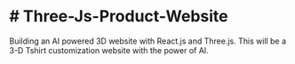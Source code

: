 <html>
  <h1># Three-Js-Product-Website</h1>
<p>Building an AI powered 3D website with React.js and Three.js. This will be a 3-D Tshirt customization website with the power of AI.</P>
</html>
